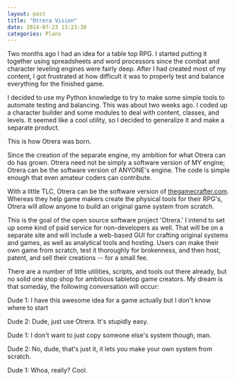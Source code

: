 ```yaml
---
layout: post
title: "Otrera Vision"
date: 2014-07-23 13:23:30
categories: Plans
---
```


Two months ago I had an idea for a table top RPG. I started putting it together using spreadsheets and word processors since the combat and character leveling engines were fairly deep. After I had created most of my content, I got frustrated at how difficult it was to properly test and balance everything for the finished game.

I decided to use my Python knowledge to try to make some simple tools to automate testing and balancing. This was about two weeks ago. I coded up a character builder and some modules to deal with content, classes, and levels. It seemed like a cool utility, so I decided to generalize it and make a separate product.

This is how Otrera was born.

Since the creation of the separate engine, my ambition for what Otrera can do has grown. Otrera need not be simply a software version of MY engine; Otrera can be the software version of ANYONE's engine. The code is simple enough that even amateur coders can contribute.

With a little TLC, Otrera can be the software version of [thegamecrafter.com](http://thegamecrafter.com). Whereas they help game makers create the physical tools for their RPG's, Otrera will allow anyone to build an original game system from scratch.

This is the goal of the open source software project 'Otrera.' I intend to set up some kind of paid service for non-developers as well. That will be on a separate site and will include a web-based GUI for crafting original systems and games, as well as analytical tools and hosting. Users can make their own game from scratch, test it thoroughly for brokenness, and then host, patent, and sell their creations -- for a small fee.

There are a number of little utilities, scripts, and tools out there already, but no solid one stop shop for ambitious tabletop game creators. My dream is that someday, the following conversation will occur:

Dude 1: I have this awesome idea for a game actually but I don't know where to start

Dude 2: Dude, just use Otrera. It's stupidly easy.

Dude 1: I don't want to just copy someone else's system though, man.

Dude 2: No, dude, that's just it, it lets you make your own system from scratch.

Dude 1: Whoa, really? Cool.
